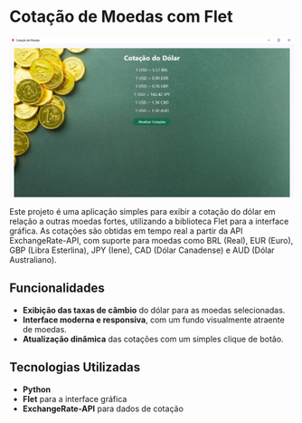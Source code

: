 # Cotação de Moedas com Flet

![Cotação de Moedas](cotacao1.jpg)

Este projeto é uma aplicação simples para exibir a cotação do dólar em relação a outras moedas fortes, utilizando a biblioteca Flet para a interface gráfica. As cotações são obtidas em tempo real a partir da API ExchangeRate-API, com suporte para moedas como BRL (Real), EUR (Euro), GBP (Libra Esterlina), JPY (Iene), CAD (Dólar Canadense) e AUD (Dólar Australiano).

## Funcionalidades
- **Exibição das taxas de câmbio** do dólar para as moedas selecionadas.
- **Interface moderna e responsiva**, com um fundo visualmente atraente de moedas.
- **Atualização dinâmica** das cotações com um simples clique de botão.

## Tecnologias Utilizadas
- **Python**
- **Flet** para a interface gráfica
- **ExchangeRate-API** para dados de cotação

